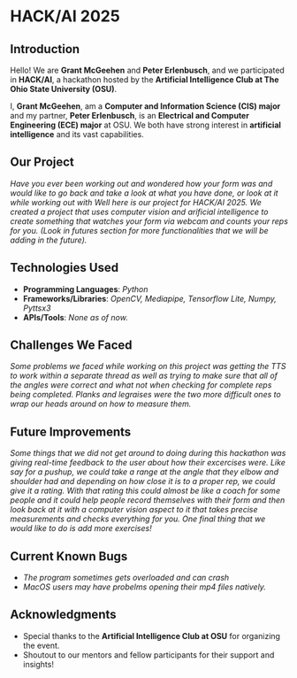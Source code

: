 # HACK/AI 2025  

## Introduction  
Hello! We are **Grant McGeehen** and **Peter Erlenbusch**, and we participated in **HACK/AI**, a hackathon hosted by the **Artificial Intelligence Club at The Ohio State University (OSU)**.  

I, **Grant McGeehen**, am a **Computer and Information Science (CIS) major** and my partner, **Peter Erlenbusch**, is an **Electrical and Computer Engineering (ECE) major**  at OSU. We both have strong interest in **artificial intelligence** and its vast capabilities.  

## Our Project  
_Have you ever been working out and wondered how your form was and would like to go back and take a look at what you have done, or look at it while working out with Well here is our project for HACK/AI 2025. We created a project that uses computer vision and arificial intelligence to create something that watches your form via webcam and counts your reps for you. (Look in futures section for more functionalities that we will be adding in the future)._  

## Technologies Used  
- **Programming Languages**: _Python_
- **Frameworks/Libraries**: _OpenCV, Mediapipe, Tensorflow Lite, Numpy, Pyttsx3_  
- **APIs/Tools**: _None as of now._  

## Challenges We Faced  
_Some problems we faced while working on this project was getting the TTS to work within a separate thread as well as trying to make sure that all of the angles were correct and what not when checking for complete reps being completed. Planks and legraises were the two more difficult ones to wrap our heads around on how to measure them._  

## Future Improvements  
_Some things that we did not get around to doing during this hackathon was giving real-time feedback to the user about how their excercises were. Like say for a pushup, we could take a range at the angle that they elbow and shoulder had and depending on how close it is to a proper rep, we could give it a rating. With that rating this could almost be like a coach for some people and it could help people record themselves with their form and then look back at it with a computer vision aspect to it that takes precise measurements and checks everything for you. One final thing that we would like to do is add more exercises!_  

## Current Known Bugs
- _The program sometimes gets overloaded and can crash_
- _MacOS users may have probelms opening their mp4 files natively._

## Acknowledgments  
- Special thanks to the **Artificial Intelligence Club at OSU** for organizing the event.  
- Shoutout to our mentors and fellow participants for their support and insights!  